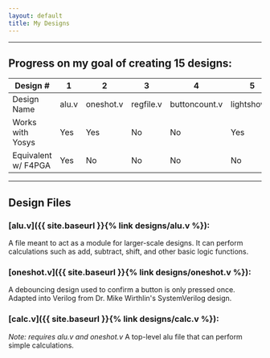 ```yaml
---
layout: default
title: My Designs
---
```


------

## Progress on my goal of creating 15 designs: 

Design # | 1 | 2 | 3 | 4 | 5 | 6 | 7 | 8 | 9 | 10 | 11 | 12 | 13 | 14 | 15 
--- | --- | --- | --- | --- | --- | --- | --- | --- | --- | --- | --- | --- | --- | --- | ---
Design Name | alu.v  | oneshot.v  | regfile.v  | buttoncount.v  | lightshow.v  | calc.v  | shiftreg.v  | riscvSimpleDatapath.v  |  |  |  |  |  |  | 
Works with Yosys | Yes | Yes | No | No | Yes | Yes | Yes | No |  |  |  |  |  |  | 
Equivalent w/ F4PGA | Yes | No | No | No | No | No | No | No | | | | | | | | 

------

## Design Files
  
### [alu.v]({{ site.baseurl }}{% link designs/alu.v %}):
A file meant to act as a module for larger-scale designs. It can perform calculations such as add, subtract, shift, and other basic logic functions.


###  [oneshot.v]({{ site.baseurl }}{% link designs/oneshot.v %}):
A debouncing design used to confirm a button is only pressed once. Adapted into Verilog from Dr. Mike Wirthlin's SystemVerilog design.

### [calc.v]({{ site.baseurl }}{% link designs/calc.v %}):
*Note: requires alu.v and oneshot.v*
A top-level alu file that can perform simple calculations.
